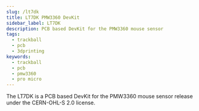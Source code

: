 ```yaml
---
slug: /lt7dk
title: LT7DK PMW3360 DevKit
sidebar_label: LT7DK
description: PCB based DevKit for the PMW3360 mouse sensor
tags:
  - trackball
  - pcb
  - 3dprinting
keywords:
  - trackball
  - pcb
  - pmw3360
  - pro micro
---
```


The LT7DK is a PCB based DevKit for the PMW3360 mouse sensor release under the CERN-OHL-S 2.0 license.
